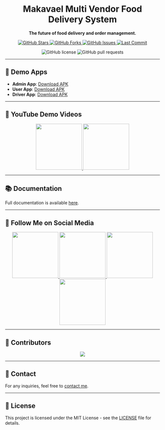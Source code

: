 <div align="center">

# Makavael Multi Vendor Food Delivery System

**The future of food delivery and order management.**

<a href="https://github.com/Makavael">
  <img src="https://img.shields.io/github/stars/Makavael?style=social" alt="GitHub Stars">
</a>
<a href="https://github.com/Makavael/food-delivery-multivendor/network/members">
  <img src="https://img.shields.io/github/forks/Makavael/food-delivery-multivendor?style=social" alt="GitHub Forks">
</a>
<a href="https://github.com/Makavael/food-delivery-multivendor/issues">
  <img src="https://img.shields.io/github/issues/Makavael/food-delivery-multivendor" alt="GitHub Issues">
</a>
<a href="https://github.com/Makavael/food-delivery-multivendor/commits/main">
  <img src="https://img.shields.io/github/last-commit/Makavael/food-delivery-multivendor" alt="Last Commit">
</a>

![GitHub license](https://img.shields.io/github/license/Makavael/food-delivery-multivendor)
![GitHub pull requests](https://img.shields.io/github/issues-pr/Makavael/food-delivery-multivendor)

</div>

---

## 📲 Demo Apps

- **Admin App**: [Download APK](https://github.com/Makavael)
- **User App**: [Download APK](https://github.com/Makavael)
- **Driver App**: [Download APK](https://github.com/Makavael)

---

## 🎥 YouTube Demo Videos

<div align="center">

<a href="https://www.youtube.com/watch?v=XaMTg-vMy30">
  <img src="https://img.shields.io/badge/Watch%20Demo%201-red?logo=youtube&style=for-the-badge" width="150">
</a>

<a href="https://www.youtube.com/watch?v=tgAcgesF5HI">
  <img src="https://img.shields.io/badge/Watch%20Demo%202-red?logo=youtube&style=for-the-badge" width="150">
</a>

</div>

---

## 📚 Documentation

Full documentation is available [here](https://github.com/Makavael/food-delivery-multivendor).

---

## 🔗 Follow Me on Social Media

<div align="center">

<a href="https://www.facebook.com/Makavael">
  <img src="https://img.shields.io/badge/Facebook-1877F2?logo=facebook&logoColor=white&style=for-the-badge" width="150">
</a>
<a href="https://twitter.com/Makavael">
  <img src="https://img.shields.io/badge/Twitter-1DA1F2?logo=twitter&logoColor=white&style=for-the-badge" width="150">
</a>
<a href="https://www.linkedin.com/in/Makavael">
  <img src="https://img.shields.io/badge/LinkedIn-0A66C2?logo=linkedin&logoColor=white&style=for-the-badge" width="150">
</a>
<a href="https://www.instagram.com/Makavael">
  <img src="https://img.shields.io/badge/Instagram-E4405F?logo=instagram&logoColor=white&style=for-the-badge" width="150">
</a>

</div>

---

## :busts_in_silhouette: Contributors

<div align="center">
<a href="https://github.com/Makavael/food-delivery-multivendor/graphs/contributors">
  <img src="https://contrib.rocks/image?repo=Makavael/food-delivery-multivendor" style="max-width: 50%; height: auto;" />
</a>
</div>

---

## 📧 Contact

For any inquiries, feel free to [contact me](mailto:makavael@example.com).

---

## 📄 License

This project is licensed under the MIT License - see the [LICENSE](https://github.com/Makavael/food-delivery-multivendor/blob/main/LICENSE) file for details.
